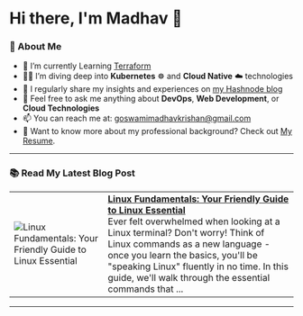# Hi there, I'm Madhav 👋

### 🚀 About Me
- 🔭 I’m currently Learning [Terraform](https://github.com/MadhavKrishanGoswami/Terraform)
- 🧑‍💻 I’m diving deep into **Kubernetes** ☸️ and **Cloud Native** ☁️ technologies
- 📝 I regularly share my insights and experiences on [my Hashnode blog](https://madhavkrishangoswami.hashnode.dev)
- 💬 Feel free to ask me anything about **DevOps**, **Web Development**, or **Cloud Technologies**
- 📫 You can reach me at: [goswamimadhavkrishan@gmail.com](mailto:goswamimadhavkrishan@gmail.com)
- 📄 Want to know more about my professional background? Check out [My Resume](https://drive.google.com/file/d/1--TsMAlmAzzvviIOs0bcAGnG9Ooyf3WN/view?usp=sharing).

---

### 📚 Read My Latest Blog Post
<!-- HASHNODE_BLOG:START -->
<table><tr><td><img src="https://cdn.hashnode.com/res/hashnode/image/upload/v1730458231084/66fea381-00db-4909-8c01-03bbc2912b50.webp" alt="Linux Fundamentals: Your Friendly Guide to Linux Essential"></td><td><a href="https://madhavkrishangoswami.hashnode.dev/linux-fundamentals-your-friendly-guide-to-linux-essential"><strong>Linux Fundamentals: Your Friendly Guide to Linux Essential</strong></a><br>Ever felt overwhelmed when looking at a Linux terminal? Don't worry! Think of Linux commands as a new language - once you learn the basics, you'll be "speaking Linux" fluently in no time. In this guide, we'll walk through the essential commands that ...</td></tr></table>
<!-- HASHNODE_BLOG:END -->

---
